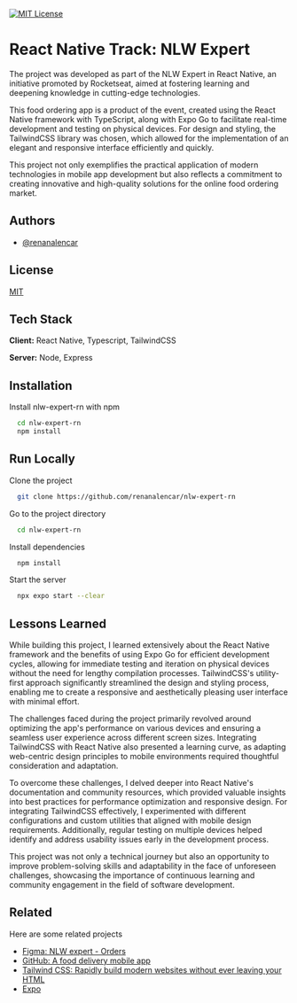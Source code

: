 [![MIT License](https://img.shields.io/badge/License-MIT-green.svg)](https://choosealicense.com/licenses/mit/)

# React Native Track: NLW Expert

The project was developed as part of the NLW Expert in React Native, an initiative promoted by Rocketseat, aimed at fostering learning and deepening knowledge in cutting-edge technologies.

This food ordering app is a product of the event, created using the React Native framework with TypeScript, along with Expo Go to facilitate real-time development and testing on physical devices. For design and styling, the TailwindCSS library was chosen, which allowed for the implementation of an elegant and responsive interface efficiently and quickly.

This project not only exemplifies the practical application of modern technologies in mobile app development but also reflects a commitment to creating innovative and high-quality solutions for the online food ordering market.
## Authors

- [@renanalencar](https://www.github.com/renanalencar)


## License

[MIT](https://choosealicense.com/licenses/mit/)


## Tech Stack

**Client:** React Native, Typescript, TailwindCSS

**Server:** Node, Express


## Installation

Install nlw-expert-rn with npm

```bash
  cd nlw-expert-rn
  npm install
```
    
## Run Locally

Clone the project

```bash
  git clone https://github.com/renanalencar/nlw-expert-rn
```

Go to the project directory

```bash
  cd nlw-expert-rn
```

Install dependencies

```bash
  npm install
```

Start the server

```bash
  npx expo start --clear
```


## Lessons Learned

While building this project, I learned extensively about the React Native framework and the benefits of using Expo Go for efficient development cycles, allowing for immediate testing and iteration on physical devices without the need for lengthy compilation processes. TailwindCSS's utility-first approach significantly streamlined the design and styling process, enabling me to create a responsive and aesthetically pleasing user interface with minimal effort.

The challenges faced during the project primarily revolved around optimizing the app's performance on various devices and ensuring a seamless user experience across different screen sizes. Integrating TailwindCSS with React Native also presented a learning curve, as adapting web-centric design principles to mobile environments required thoughtful consideration and adaptation.

To overcome these challenges, I delved deeper into React Native's documentation and community resources, which provided valuable insights into best practices for performance optimization and responsive design. For integrating TailwindCSS effectively, I experimented with different configurations and custom utilities that aligned with mobile design requirements. Additionally, regular testing on multiple devices helped identify and address usability issues early in the development process.

This project was not only a technical journey but also an opportunity to improve problem-solving skills and adaptability in the face of unforeseen challenges, showcasing the importance of continuous learning and community engagement in the field of software development.
## Related

Here are some related projects

- [Figma: NLW expert - Orders](https://www.figma.com/community/file/1336456468568916765/nlw-expert-orders)
- [GitHub: A food delivery mobile app](https://github.com/rocketseat-education/nlw-expert-react-native)
- [Tailwind CSS: Rapidly build modern websites without ever leaving your HTML](https://tailwindcss.com/)
- [Expo](https://expo.dev/)
